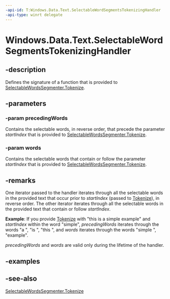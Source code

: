```yaml
---
-api-id: T:Windows.Data.Text.SelectableWordSegmentsTokenizingHandler
-api-type: winrt delegate
---
```

<!-- Delegate syntax.
public delegate void SelectableWordSegmentsTokenizingHandler(Windows.Foundation.Collections.IIterable<Windows.Data.Text.SelectableWordSegment> precedingWords, Windows.Foundation.Collections.IIterable<Windows.Data.Text.SelectableWordSegment> words)
-->
# Windows.Data.Text.SelectableWordSegmentsTokenizingHandler

## -description
Defines the signature of a function that is provided to [SelectableWordsSegmenter.Tokenize](selectablewordssegmenter_tokenize.md).

## -parameters
### -param precedingWords
Contains the selectable words, in reverse order, that precede the parameter *startIndex* that is provided to [SelectableWordsSegmenter.Tokenize](selectablewordssegmenter_tokenize.md).

### -param words
Contains the selectable words that contain or follow the parameter *startIndex* that is provided to [SelectableWordsSegmenter.Tokenize](selectablewordssegmenter_tokenize.md).


## -remarks
One iterator passed to the handler iterates through all the selectable words in the provided text that occur prior to *startIndex* (passed to [Tokenize](selectablewordssegmenter_tokenize.md)), in reverse order. The other iterator iterates through all the selectable words in the provided text that contain or follow *startIndex*.

**Example**: If you provide [Tokenize](selectablewordssegmenter_tokenize.md) with "this is a simple example" and *startIndex* within the word "simple", *precedingWords* iterates through the words "a ", "is ", "this ", and *words* iterates through the words "simple ", "example".

*precedingWords* and *words* are valid only during the lifetime of the handler.

## -examples

## -see-also
[SelectableWordsSegmenter.Tokenize](selectablewordssegmenter_tokenize.md)